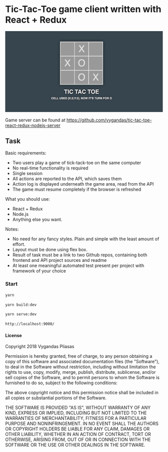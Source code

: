 # Tic-Tac-Toe game client written with React + Redux

![TIC TAC TOE Game](https://github.com/vygandas/tic-tac-toe-react-redux-nodejs-client/blob/master/screenshot.png)

Game server can be found at https://github.com/vygandas/tic-tac-toe-react-redux-nodejs-server
 
## Task

Basic requirements:

* Two users play a game of tick-tack-toe on the same computer 
* No real-time functionality is required 
* Single session 
* All actions are reported to the API, which saves them 
* Action log is displayed underneath the game area, read from the API 
* The game must resume completely if the browser is refreshed

What you should use:

* React + Redux
* Node.js
* Anything else you want.

Notes: 

- No need for any fancy styles. Plain and simple with the least amount of effort.
- Layout must be done using flex box. 
- Result of task must be a link to two Github repos, containing both frontend and API project sources and readme 
- At least one meaningful automated test present per project with framework of your choice
 
### Start

````bash
yarn
````

````bash
yarn build:dev
````

````bash
yarn serve:dev
````

````bash
http://localhost:9000/
````

#### License

Copyright 2018 Vygandas Pliasas

Permission is hereby granted, free of charge, to any person obtaining a copy of this software and associated 
documentation files (the "Software"), to deal in the Software without restriction, including without limitation 
the rights to use, copy, modify, merge, publish, distribute, sublicense, and/or sell copies of the Software, 
and to permit persons to whom the Software is furnished to do so, subject to the following conditions:

The above copyright notice and this permission notice shall be included in all copies 
or substantial portions of the Software.

THE SOFTWARE IS PROVIDED "AS IS", WITHOUT WARRANTY OF ANY KIND, EXPRESS OR IMPLIED, 
INCLUDING BUT NOT LIMITED TO THE WARRANTIES OF MERCHANTABILITY, FITNESS FOR A PARTICULAR PURPOSE AND 
NONINFRINGEMENT. IN NO EVENT SHALL THE AUTHORS OR COPYRIGHT HOLDERS BE LIABLE FOR ANY CLAIM, 
DAMAGES OR OTHER LIABILITY, WHETHER IN AN ACTION OF CONTRACT, TORT OR OTHERWISE, ARISING FROM, 
OUT OF OR IN CONNECTION WITH THE SOFTWARE OR THE USE OR OTHER DEALINGS IN THE SOFTWARE.
